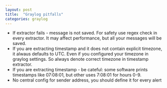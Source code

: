 ```yaml
---
layout: post
title:  "Graylog pitfalls"
categories: graylog
---
```

* If extractor fails - message is not saved. For safety use regex check in every extractor. It may affect performance, but all your messages will be saved.
* If you are extracting timestamp and it does not contain explicit timezone, it alwaus defaults to UTC. Even if you configured your timezone in graylog settings. So always denote correct timezone in timestamp extractor.
* If you are extracting timestamp - be cateful: some software prints timestamps like 07:08:01, but other uses 7:08:01 for hours 0-9.
* No central config for sender address, you should define it for every alert
